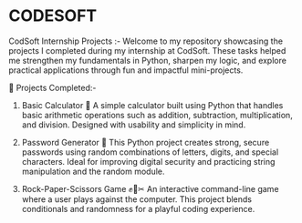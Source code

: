 # CODESOFT
CodSoft Internship Projects :-
Welcome to my repository showcasing the projects I completed during my internship at CodSoft. These tasks helped me strengthen my fundamentals in Python, sharpen my logic, and explore practical applications through fun and impactful mini-projects.

🧠 Projects Completed:-
1. Basic Calculator 🧮
A simple calculator built using Python that handles basic arithmetic operations such as addition, subtraction, multiplication, and division. Designed with usability and simplicity in mind.

2. Password Generator 🔐
This Python project creates strong, secure passwords using random combinations of letters, digits, and special characters. Ideal for improving digital security and practicing string manipulation and the random module.

3. Rock-Paper-Scissors Game ✊📄✂
An interactive command-line game where a user plays against the computer. This project blends conditionals and randomness for a playful coding experience.
